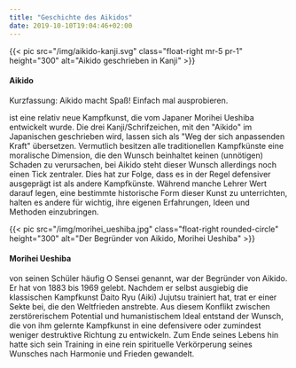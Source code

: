 ```yaml
---
title: "Geschichte des Aikidos"
date: 2019-10-10T19:04:46+02:00
---
```


<div class="overflow-hidden mb-5">
  {{< pic src="/img/aikido-kanji.svg" class="float-right mr-5 pr-1" height="300" alt="Aikido geschrieben in Kanji" >}}
  
  <h4 class="border-3">Aikido</h4>

<p>Kurzfassung: Aikido macht Spaß! Einfach mal ausprobieren.</p>

<p>ist eine relativ neue Kampfkunst, die vom Japaner Morihei Ueshiba entwickelt wurde. Die drei Kanji/Schrifzeichen,
mit den "Aikido" im Japanischen geschrieben wird, lassen sich als "Weg der sich anpassenden Kraft" übersetzen.
Vermutlich besitzen alle traditionellen Kampfkünste eine moralische Dimension, die den Wunsch beinhaltet keinen (unnötigen)
Schaden zu verursachen, bei Aikido steht dieser Wunsch allerdings noch einen Tick zentraler. Dies hat zur Folge, dass
es in der Regel defensiver ausgeprägt ist als andere Kampfkünste. Während manche Lehrer Wert darauf legen, eine
bestimmte historische Form dieser Kunst zu unterrichten, halten es andere für wichtig, ihre eigenen Erfahrungen, Ideen
und Methoden einzubringen.</p>

<div class="overflow-hidden mb-5">
  {{< pic src="/img/morihei_ueshiba.jpg" class="float-right rounded-circle" height="300" alt="Der Begründer von Aikido, Morihei Ueshiba" >}}
  
  <h4 class="border-3">Morihei Ueshiba</h4>

<p>von seinen Schüler häufig O Sensei genannt, war der Begründer von Aikido. Er hat von 1883 bis 1969 gelebt.
Nachdem er selbst ausgiebig die klassischen Kampfkunst Daito Ryu (Aiki) Jujutsu trainiert hat, trat er einer Sekte bei,
die den Weltfrieden anstrebte. Aus diesem Konflikt zwischen zerstörerischem Potential und humanistischem Ideal entstand
der Wunsch, die von ihm gelernte Kampfkunst in eine defensivere oder zumindest weniger destruktive Richtung zu entwickeln.
Zum Ende seines Lebens hin hatte sich sein Training in eine rein spirituelle Verkörperung seines Wunsches nach Harmonie
und Frieden gewandelt.</p>
</div>
